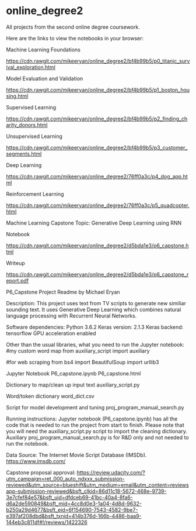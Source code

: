 # online_degree2 
All projects from the second online degree coursework. 

Here are the links to view the notebooks in your browser: 

Machine Learning Foundations

https://cdn.rawgit.com/mikeeryan/online_degree2/bf4b99b5/p0_titanic_survival_exploration.html

Model Evaluation and Validation

https://cdn.rawgit.com/mikeeryan/online_degree2/bf4b99b5/p1_boston_housing.html

Supervised Learning

https://cdn.rawgit.com/mikeeryan/online_degree2/bf4b99b5/p2_finding_charity_donors.html

Unsupervised Learning

https://cdn.rawgit.com/mikeeryan/online_degree2/bf4b99b5/p3_customer_segments.html

Deep Learning

https://cdn.rawgit.com/mikeeryan/online_degree2/76ff0a3c/p4_dog_app.html

Reinforcement Learning

https://cdn.rawgit.com/mikeeryan/online_degree2/76ff0a3c/p5_quadcopter.html

Machine Learning Capstone 
Topic: Generative Deep Learning using RNN 

Notebook

https://cdn.rawgit.com/mikeeryan/online_degree2/d5bda1e3/p6_capstone.html

Writeup

https://cdn.rawgit.com/mikeeryan/online_degree2/d5bda1e3/p6_capstone_report.pdf


P6_Capstone Project Readme
by Michael Eryan

Description:
This project uses text from TV scripts to generate new similiar sounding text. It uses Generative Deep Learning which combines natural language processing with Recurrent Neural Networks. 

Software dependencies:
Python 3.6.2
Keras version: 2.1.3
Keras backend: tensorflow
GPU acceleration enabled

Other than the usual libraries, what you need to run the Jupyter notebook:
#my custom word map
from auxiliary_script import auxiliary 

#for web scraping
from bs4 import BeautifulSoup
import urllib3 

Jupyter Notebook
P6_capstone.ipynb
P6_capstone.html

Dictionary to map/clean up input text
auxiliary_script.py

Word/token dictionary
word_dict.csv

Script for model development and tuning
proj_program_manual_search.py


Running instructions:
Jupyter notebook (P6_capstone.ipynb) has all the code that is needed to run the project from start to finish.
Please note that you will need the auxiliary_script.py script to import the cleaning dictionary. Auxiliary proj_program_manual_search.py is for R&D only and not needed to run the notebook. 

Data Source:
The Internet Movie Script Database (IMSDb). https://www.imsdb.com/

Capstone proposal approval:
https://review.udacity.com/?utm_campaign=ret_000_auto_ndxxx_submission-reviewed&utm_source=blueshift&utm_medium=email&utm_content=reviewsapp-submission-reviewed&bsft_clkid=86d11c18-5672-468e-9739-3e7cfef84e57&bsft_uid=dfdceb69-41bc-40a4-8fa6-d6a2de590849&bsft_mid=4cc8d0e3-1a04-4d8d-9632-b250a29d4677&bsft_eid=6f154690-7543-4582-9be7-e397af208dbd&bsft_txnid=414b376d-166b-4486-baa9-144eb3c811df#!/reviews/1422326
